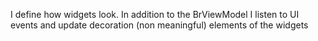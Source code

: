 I define how widgets look. In addition to the BrViewModel I listen to UI events and update decoration (non meaningful) elements of the widgets